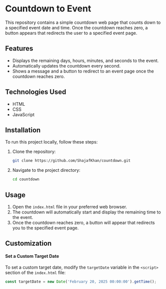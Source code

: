 # Countdown to Event

This repository contains a simple countdown web page that counts down to a specified event date and time. Once the countdown reaches zero, a button appears that redirects the user to a specified event page.

## Features

- Displays the remaining days, hours, minutes, and seconds to the event.
- Automatically updates the countdown every second.
- Shows a message and a button to redirect to an event page once the countdown reaches zero.

## Technologies Used

- HTML
- CSS
- JavaScript

## Installation

To run this project locally, follow these steps:

1. Clone the repository:
    ```bash
    git clone https://github.com/ShajafKhan/countdown.git
    ```
2. Navigate to the project directory:
    ```bash
    cd countdown
    ```

## Usage

1. Open the `index.html` file in your preferred web browser.
2. The countdown will automatically start and display the remaining time to the event.
3. Once the countdown reaches zero, a button will appear that redirects you to the specified event page.

## Customization

#### Set a Custom Target Date

To set a custom target date, modify the `targetDate` variable in the `<script>` section of the `index.html` file:

```javascript
const targetDate = new Date('February 20, 2025 00:00:00').getTime();
